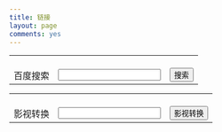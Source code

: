 ```yaml
---
title: 链接
layout: page
comments: yes
---
```


<center>
<form id="bdfm" target="_blank" name="bdfm" method="get" action="http://www.baidu.com/s">
    <table>
       <tr> 
	    <td><br/>百度搜索</td>
            <td><br/><input type="text" id="search1" name="word"/></td>
            <td><br/><input type="submit" value="搜索" /></td>
         </tr>
    </table>
</form>
</center>


<center>
<form id="bdfm" target="_blank" name="bdfm" method="get" action="https://api.47ks.com/webcloud/">
    <table>
       <tr> 
	    <td><br/>影视转换</td>
            <td><br/><input type="text" id="search1" name="v"/></td>
            <td><br/><input type="submit" value="影视转换" /></td>
         </tr>
    </table>
</form>
</center>
